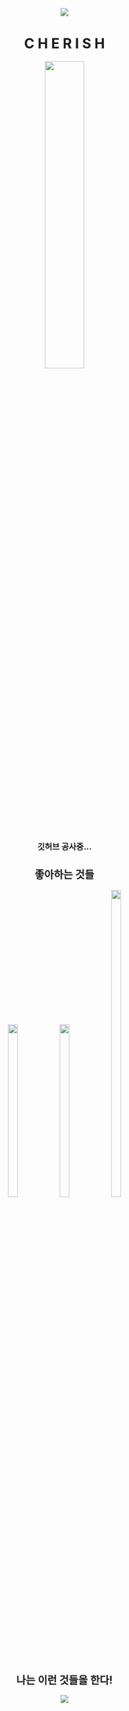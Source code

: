<div align="center">
<img src="https://capsule-render.vercel.app/api?type=soft&color=auto&height=300&section=header&text=WELCOME!%20&fontSize=90" />
  </div>
<div align='center'>
<h1> C H E R I S H </h1>
<p align="center">
  <img src="https://user-images.githubusercontent.com/100480440/227413936-e7504d53-a1b1-47f1-aae0-883568437609.jpeg" width="40%" height="40%">
  <h3>깃허브 공사중...</h3>
</p>
<h2> 좋아하는 것들 </h2>
<p align="center">
<img src="https://t1.daumcdn.net/cafeattach/1YVY7/8d42512b31ebf9ba8742fb9d82ed650f82905b3a" width="20%" height="30%">
<img src="https://t1.daumcdn.net/cafeattach/1X510/241d5c79aeb589d5ff63b43ac747563270c368bc"width="20%" height="30%">
<img src="https://user-images.githubusercontent.com/100480440/227225218-bc0106cf-a43e-43f1-82d9-a8f8b5d6a260.jpeg" width="20%" height="40%">

</p>
<p align="center">
<h2> 나는 이런 것들을 한다! </h2>
<img src="https://github-readme-stats.vercel.app/api/top-langs/?username=chaerish&layout=compact"><br><br>
</p>
</div>
